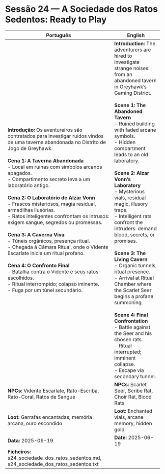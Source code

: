 # Sessão 24 — A Sociedade dos Ratos Sedentos: Ready to Play

|Português|English|
|---|---|
|**Introdução:** Os aventureiros são contratados para investigar ruídos vindos de uma taverna abandonada no Distrito de Jogo de Greyhawk.  <br>  <br>**Cena 1: A Taverna Abandonada**  <br>- Local em ruínas com símbolos arcanos apagados.  <br>- Compartimento secreto leva a um laboratório antigo.  <br>  <br>**Cena 2: O Laboratório de Alzar Vonn**  <br>- Frascos misteriosos, magia residual, armadilhas ilusórias.  <br>- Ratos inteligentes confrontam os intrusos: exigem sangue, segredos ou promessas.  <br>  <br>**Cena 3: A Caverna Viva**  <br>- Túneis orgânicos, presença ritual.  <br>- Chegada à Câmara Ritual, onde o Vidente Escarlate inicia um ritual profano.  <br>  <br>**Cena 4: O Confronto Final**  <br>- Batalha contra o Vidente e seus ratos escolhidos.  <br>- Ritual interrompido; colapso iminente.  <br>- Fuga por um túnel secundário.|**Introduction:** The adventurers are hired to investigate strange noises from an abandoned tavern in Greyhawk’s Gaming District.  <br>  <br>**Scene 1: The Abandoned Tavern**  <br>- Ruined building with faded arcane symbols.  <br>- Hidden compartment leads to an old laboratory.  <br>  <br>**Scene 2: Alzar Vonn’s Laboratory**  <br>- Mysterious vials, residual magic, illusory traps.  <br>- Intelligent rats confront the intruders: demand blood, secrets, or promises.  <br>  <br>**Scene 3: The Living Cavern**  <br>- Organic tunnels, ritual presence.  <br>- Arrival at Ritual Chamber where the Scarlet Seer begins a profane summoning.  <br>  <br>**Scene 4: Final Confrontation**  <br>- Battle against the Seer and his chosen rats.  <br>- Ritual interrupted; imminent collapse.  <br>- Escape via secondary tunnel.|
|**NPCs:** Vidente Escarlate, Rato-Escriba, Rato-Coral, Ratos de Sangue|**NPCs:** Scarlet Seer, Scribe Rat, Choir Rat, Blood Rats|
|**Loot:** Garrafas encantadas, memória arcana, ouro escondido|**Loot:** Enchanted vials, arcane memory, hidden gold|
|**Data:** 2025-06-19|**Date:** 2025-06-19|
|**Ficheiros:** s24_sociedade_dos_ratos_sedentos.md, s24_sociedade_dos_ratos_sedentos.txt||